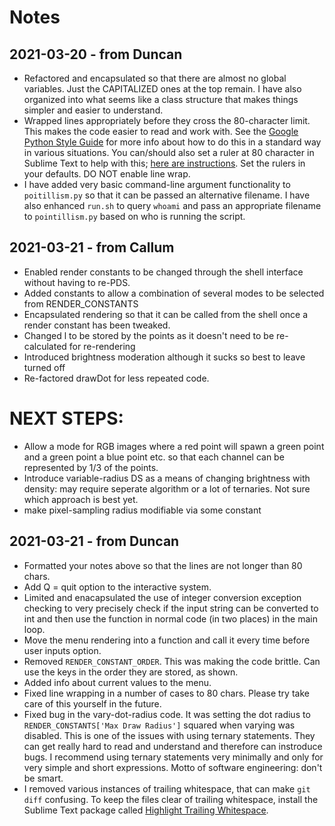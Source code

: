 # Notes

## 2021-03-20 - from Duncan

  * Refactored and encapsulated so that there are almost no global variables.
    Just the CAPITALIZED ones at the top remain. I have also organized into
    what seems like a class structure that makes things simpler and easier to
    understand.
  * Wrapped lines appropriately before they cross the 80-character limit. This
    makes the code easier to read and work with. See the
    [Google Python Style Guide][1] for more info about how to do this in a
    standard way in various situations. You can/should also set a ruler at 80
    character in Sublime Text to help with this; [here are instructions][2]. Set
    the rulers in your defaults. DO NOT enable line wrap.
  * I have added very basic command-line argument functionality to
    `poitillism.py` so that it can be passed an alternative filename. I have
    also enhanced `run.sh` to query `whoami` and pass an appropriate filename
    to `pointillism.py` based on who is running the script.

## 2021-03-21 - from Callum

  * Enabled render constants to be changed through the shell interface without
    having to re-PDS.
  * Added constants to allow a combination of several modes to be selected from
    RENDER_CONSTANTS
  * Encapsulated rendering so that it can be called from the shell once a render
    constant has been tweaked.
  * Changed l to be stored by the points as it doesn't need to be re-calculated
    for re-rendering
  * Introduced brightness moderation although it sucks so best to leave turned
    off
  * Re-factored drawDot for less repeated code.

  NEXT STEPS:
  ==========
  * Allow a mode for RGB images where a red point will spawn a green point and a
    green point a blue
    point etc. so that each channel can be represented by 1/3 of the points.
  * Introduce variable-radius DS as a means of changing brightness with density:
    may require seperate algorithm or a lot of ternaries. Not sure which
    approach is best yet.
  * make pixel-sampling radius modifiable via some constant

## 2021-03-21 - from Duncan

  * Formatted your notes above so that the lines are not longer than 80 chars.
  * Add Q = quit option to the interactive system.
  * Limited and enacapsulated the use of integer conversion exception checking
    to very precisely check if the input string can be converted to int and then
    use the function in normal code (in two places) in the main loop.
  * Move the menu rendering into a function and call it every time before user
    inputs option.
  * Removed `RENDER_CONSTANT_ORDER`. This was making the code brittle. Can use
    the keys in the order they are stored, as shown.
  * Added info about current values to the menu.
  * Fixed line wrapping in a number of cases to 80 chars. Please try take care
    of this yourself in the future.
  * Fixed bug in the vary-dot-radius code. It was setting the dot radius to
    `RENDER_CONSTANTS['Max Draw Radius']` squared when varying was disabled.
    This is one of the issues with using ternary statements. They can get really
    hard to read and understand and therefore can instroduce bugs. I
    recommend using ternary statements very minimally and only for very simple
    and short expressions. Motto of software engineering: don't be smart.
  * I removed various instances of trailing whitespace, that can make `git diff`
    confusing. To keep the files clear of trailing whitespace, install the
    Sublime Text package called [Highlight Trailing Whitespace][3].

[1]: https://google.github.io/styleguide/pyguide.html
[2]: https://stackoverflow.com/a/25901060
[3]: https://packagecontrol.io/packages/Highlight%20Trailing%20Whitespace
